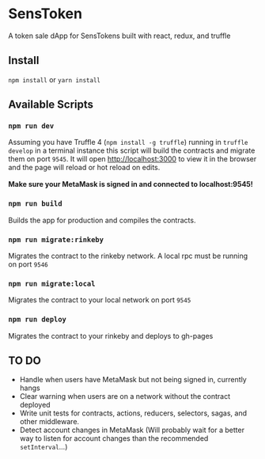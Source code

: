 # SensToken
A token sale dApp for SensTokens built with react, redux, and truffle

## Install

`npm install` or `yarn install`

## Available Scripts

### `npm run dev`

Assuming you have Truffle 4 (`npm install -g truffle`) running in `truffle develop` in a terminal instance this script will build the contracts and migrate them on port `9545`. It will open [http://localhost:3000](http://localhost:3000) to view it in the browser and the page will reload or hot reload on edits.<br><br>
**Make sure your MetaMask is signed in and connected to localhost:9545!**

### `npm run build`

Builds the app for production and compiles the contracts.

### `npm run migrate:rinkeby`

Migrates the contract to the rinkeby network. A local rpc must be running on port `9546`

### `npm run migrate:local`

Migrates the contract to your local network on port `9545`

### `npm run deploy`

Migrates the contract to your rinkeby and deploys to gh-pages


## TO DO
* Handle when users have MetaMask but not being signed in, currently hangs
* Clear warning when users are on a network without the contract deployed
* Write unit tests for contracts, actions, reducers, selectors, sagas, and other middleware.
* Detect account changes in MetaMask (Will probably wait for a better way to listen for account changes than the  recommended `setInterval`...)
